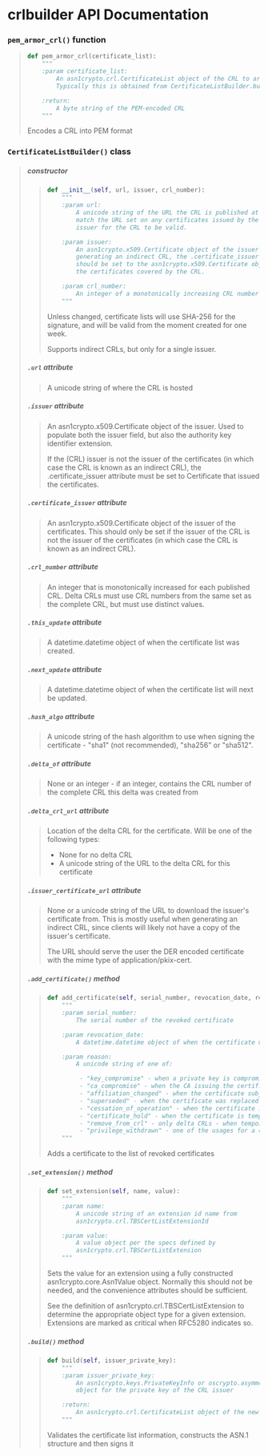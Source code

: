 # crlbuilder API Documentation

### `pem_armor_crl()` function

> ```python
> def pem_armor_crl(certificate_list):
>     """
>     :param certificate_list:
>         An asn1crypto.crl.CertificateList object of the CRL to armor.
>         Typically this is obtained from CertificateListBuilder.build().
>
>     :return:
>         A byte string of the PEM-encoded CRL
>     """
> ```
>
> Encodes a CRL into PEM format

### `CertificateListBuilder()` class

> ##### constructor
>
> > ```python
> > def __init__(self, url, issuer, crl_number):
> >     """
> >     :param url:
> >         A unicode string of the URL the CRL is published at. This must
> >         match the URL set on any certificates issued by the certificate
> >         issuer for the CRL to be valid.
> >
> >     :param issuer:
> >         An asn1crypto.x509.Certificate object of the issuer of the CRL. If
> >         generating an indirect CRL, the .certificate_issuer attribute
> >         should be set to the asn1crypto.x509.Certificate object that issued
> >         the certificates covered by the CRL.
> >
> >     :param crl_number:
> >         An integer of a monotonically increasing CRL number for the issuer
> >     """
> > ```
> >
> > Unless changed, certificate lists will use SHA-256 for the signature,
> > and will be valid from the moment created for one week.
> >
> > Supports indirect CRLs, but only for a single issuer.
>
> ##### `.url` attribute
>
> > A unicode string of where the CRL is hosted
>
> ##### `.issuer` attribute
>
> > An asn1crypto.x509.Certificate object of the issuer. Used to populate
> > both the issuer field, but also the authority key identifier extension.
> >
> > If the (CRL) issuer is not the issuer of the certificates (in which
> > case the CRL is known as an indirect CRL), the .certificate_issuer
> > attribute must be set to Certificate that issued the certificates.
>
> ##### `.certificate_issuer` attribute
>
> > An asn1crypto.x509.Certificate object of the issuer of the certificates.
> > This should only be set if the issuer of the CRL is not the issuer of
> > the certificates (in which case the CRL is known as an indirect CRL).
>
> ##### `.crl_number` attribute
>
> > An integer that is monotonically increased for each published CRL. Delta
> > CRLs must use CRL numbers from the same set as the complete CRL, but
> > must use distinct values.
>
> ##### `.this_update` attribute
>
> > A datetime.datetime object of when the certificate list was created.
>
> ##### `.next_update` attribute
>
> > A datetime.datetime object of when the certificate list will next be
> > updated.
>
> ##### `.hash_algo` attribute
>
> > A unicode string of the hash algorithm to use when signing the
> > certificate - "sha1" (not recommended), "sha256" or "sha512".
>
> ##### `.delta_of` attribute
>
> > None or an integer - if an integer, contains the CRL number of the
> > complete CRL this delta was created from
>
> ##### `.delta_crl_url` attribute
>
> > Location of the delta CRL for the certificate. Will be one of the
> > following types:
> >
> >  - None for no delta CRL
> >  - A unicode string of the URL to the delta CRL for this certificate
>
> ##### `.issuer_certificate_url` attribute
>
> > None or a unicode string of the URL to download the issuer's certificate
> > from. This is mostly useful when generating an indirect CRL, since
> > clients will likely not have a copy of the issuer's certificate.
> >
> > The URL should serve the user the DER encoded certificate with the
> > mime type of application/pkix-cert.
>
> ##### `.add_certificate()` method
>
> > ```python
> > def add_certificate(self, serial_number, revocation_date, reason):
> >     """
> >     :param serial_number:
> >         The serial number of the revoked certificate
> >
> >     :param revocation_date:
> >         A datetime.datetime object of when the certificate was revoked
> >
> >     :param reason:
> >         A unicode string of one of:
> >
> >          - "key_compromise" - when a private key is compromised
> >          - "ca_compromise" - when the CA issuing the certificate is compromised
> >          - "affiliation_changed" - when the certificate subject name changed
> >          - "superseded" - when the certificate was replaced with a new one
> >          - "cessation_of_operation" - when the certificate is no longer needed
> >          - "certificate_hold" - when the certificate is temporarily invalid
> >          - "remove_from_crl" - only delta CRLs - when temporary hold is removed
> >          - "privilege_withdrawn" - one of the usages for a certificate was removed
> >     """
> > ```
> >
> > Adds a certificate to the list of revoked certificates
>
> ##### `.set_extension()` method
>
> > ```python
> > def set_extension(self, name, value):
> >     """
> >     :param name:
> >         A unicode string of an extension id name from
> >         asn1crypto.crl.TBSCertListExtensionId
> >
> >     :param value:
> >         A value object per the specs defined by
> >         asn1crypto.crl.TBSCertListExtension
> >     """
> > ```
> >
> > Sets the value for an extension using a fully constructed
> > asn1crypto.core.Asn1Value object. Normally this should not be needed,
> > and the convenience attributes should be sufficient.
> >
> > See the definition of asn1crypto.crl.TBSCertListExtension to determine
> > the appropriate object type for a given extension. Extensions are marked
> > as critical when RFC5280 indicates so.
>
> ##### `.build()` method
>
> > ```python
> > def build(self, issuer_private_key):
> >     """
> >     :param issuer_private_key:
> >         An asn1crypto.keys.PrivateKeyInfo or oscrypto.asymmetric.PrivateKey
> >         object for the private key of the CRL issuer
> >
> >     :return:
> >         An asn1crypto.crl.CertificateList object of the newly signed CRL
> >     """
> > ```
> >
> > Validates the certificate list information, constructs the ASN.1
> > structure and then signs it
